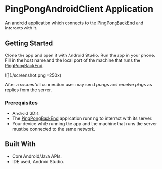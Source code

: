 # PingPongAndroidClient Application

An android application which connects to the [PingPongBackEnd](https://github.com/tomasmichael995/PingPongBackEnd/blob/master/README.md) and interacts with it. 

## Getting Started

Clone the app and open it with Android Studio. Run the app in your phone.
Fill in the host name and the local port of the machine that runs the [PingPongBackEnd](https://github.com/tomasmichael995/PingPongBackEnd/blob/master/README.md).

![](./screenshot.png =250x)

After a succesfull connection user may send *pongs* and receive *pings* as replies from the server.

### Prerequisites

- Android SDK.
- The [PingPongBackEnd](https://github.com/tomasmichael995/PingPongBackEnd/blob/master/README.md) application running to interract with its server.
- Your device while running the app and the machine that runs the server must be connected to the same network.

## Built With

* Core Android/Java APIs. 
* IDE used, Android Studio.
